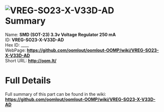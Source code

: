 
![VREG-SO23-X-V33D-AD](https://github.com/oomlout/oomlout-OOMP/blob/master/parts/VREG-SO23-X-V33D-AD/VREG-SO23-X-V33D-AD_420.jpg)   
Summary
=================
  
Name: __SMD (SOT-23) 3.3v Voltage Regulator 250 mA__    
ID: __VREG-SO23-X-V33D-AD__   
Hex ID: ____   
WebPage: __https://github.com/oomlout/oomlout-OOMP/wiki/VREG-SO23-X-V33D-AD__   
Short URL: __http://oom.lt/__   

Full Details
==========================
Full summary of this part can be found in the wiki:   
__https://github.com/oomlout/oomlout-OOMP/wiki/VREG-SO23-X-V33D-AD__    

